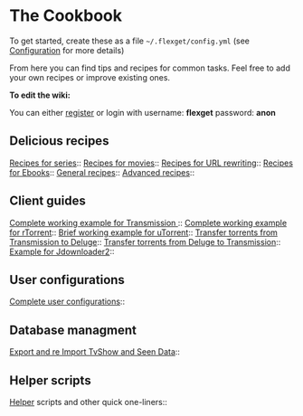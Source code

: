 # The Cookbook


To get started, create these as a file `~/.flexget/config.yml` (see [Configuration](/Configuration) for more details)

From here you can find tips and recipes for common tasks.
Feel free to add your own recipes or improve existing ones.  

**To edit the wiki:**

You can either [register](http://flexget.com/register) or login with username: **flexget** password: **anon**

## Delicious recipes

 [Recipes for series](/Cookbook/Series)::
 [Recipes for movies](/Cookbook/Movies)::
 [Recipes for URL rewriting](/Cookbook/Urlrewrite)::
 [Recipes for Ebooks](/Cookbook/Ebooks)::
 [General recipes](/Cookbook/General)::
 [Advanced recipes](/Cookbook/Advanced)::

## Client guides

 [Complete working example for Transmission ](/Cookbook/Transmission)::
 [Complete working example for rTorrent](/Cookbook/rTorrent)::
 [Brief working example for uTorrent](/Cookbook/uTorrent)::
 [Transfer torrents from Transmission to Deluge](/Cookbook/TransmissionToDeluge)::
 [Transfer torrents from Deluge to Transmission](/Cookbook/DelugeToTransmission)::
 [Example for Jdownloader2](/Cookbook/Jdownloader2)::

## User configurations

 [Complete user configurations](/Cookbook/Users)::

## Database managment

 [Export and re Import TvShow and Seen Data](/Cookbook/export)::

## Helper scripts

 [Helper](/Helper) scripts and other quick one-liners::